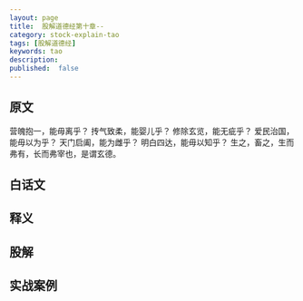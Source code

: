 ```yaml
---
layout: page
title:  股解道德经第十章--
category: stock-explain-tao
tags: [股解道德经]
keywords: tao
description:
published:  false
---
```


## 原文
营魄抱一，能毋离乎？
抟气致柔，能婴儿乎？
修除玄览，能无疵乎？
爱民治国，能毋以为乎？
天门启阖，能为雌乎？
明白四达，能毋以知乎？
生之，畜之，生而弗有，长而弗宰也，是谓玄德。

## 白话文


## 释义



## 股解

## 实战案例














